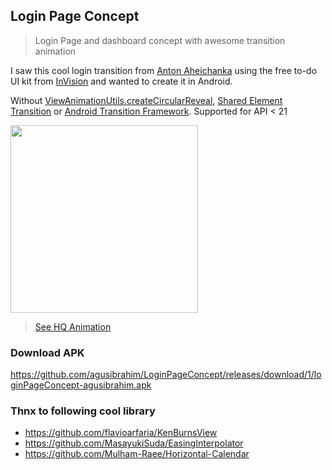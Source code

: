## Login Page Concept
> Login Page and dashboard concept with awesome transition animation

I saw this cool login transition from [Anton Aheichanka](https://dribbble.com/shots/1945593-Login-Home-Screen)
 using the free to-do UI kit from [InVision](http://www.invisionapp.com/do)
 and wanted to create it in Android. 
 
Without [ViewAnimationUtils.createCircularReveal](http://goo.gl/QjsYP2), [Shared Element Transition](http://guides.codepath.com/android/shared-element-activity-transition) or [Android Transition Framework](https://developer.android.com/training/transitions/overview.html). 
Supported for API < 21

<img src="https://github.com/agusibrahim/LoginPageConcept/blob/master/Screenshot_20170806-203030.png?raw=true" width="300">

> [See HQ Animation](https://gfycat.com/ShockingSourJackrabbit)

### Download APK
https://github.com/agusibrahim/LoginPageConcept/releases/download/1/loginPageConcept-agusibrahim.apk

### Thnx to following cool library
* https://github.com/flavioarfaria/KenBurnsView
* https://github.com/MasayukiSuda/EasingInterpolator
* https://github.com/Mulham-Raee/Horizontal-Calendar
